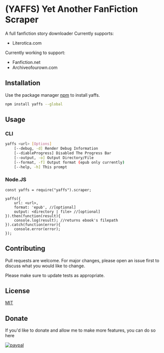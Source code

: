 # (YAFFS) Yet Another FanFiction Scraper
A full fanfiction story downloader
Currently supports:
- Literotica.com

Currently working to support:
- Fanfiction.net
- Archiveofourown.com

## Installation

Use the package manager [npm](https://www.npmjs.com/) to install yaffs.

```bash
npm install yaffs --global
```

## Usage

### CLI

```bash
yaffs <url> [Options] 
    [--debug, -d] Render Debug Information 
    [--diableProgress] Disabled The Progress Bar
    [--output, -o] Output Directory/File
    [--format, -f] Output format (epub only currently)
    [--help, -h] This prompt
```

### Node.JS

```nodejs
const yaffs = require("yaffs").scraper;

yaffs({
    url: <url>,
    format: 'epub', //[optional]
    output: <directory | file> //[optional]
}).then(function(result){
    console.log(result); //returns ebook's filepath
}).catch(function(error){
    console.error(error);
});
```

## Contributing
Pull requests are welcome. For major changes, please open an issue first to discuss what you would like to change.

Please make sure to update tests as appropriate.

## License
[MIT](https://choosealicense.com/licenses/mit/)

## Donate
If you'd like to donate and allow me to make more features, you can do so here

[![paypal](https://www.paypalobjects.com/en_US/i/btn/btn_donateCC_LG.gif)](https://www.paypal.com/cgi-bin/webscr?cmd=_donations&business=Z6M89MH8VKGZC&currency_code=USD&source=urlA)
